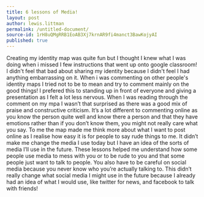 ```yaml
---
title: 6 lessons of Media!
layout: post
author: lewis.littman
permalink: /untitled-document/
source-id: 1rH8uQMgRRB1EoAB3Xj7krnAR9fi4manct3BawKojyAI
published: true
---
```

Creating my identity map was quite fun but I thought I knew what I was doing when i missed I few instructions that went up onto google classroom! I didn't feel that bad about sharing my identity because I didn't feel I had anything embarrassing on it. When i was commenting on other people's identity maps I tried not to be to mean and try to comment mainly on the good things! I prefered this to standing up in front of everyone and giving a presentation as I felt a lot less nervous. When I was reading through the comment on my mpa I wasn’t that surprised as there was a good mix of praise and constructive criticism. It’s a lot different to commenting online as you know the person quite well and know there a person and that they have emotions rather than if you don’t know them, you might not really care what you say. To me the map made me think more about what I want to post online as I realise how easy it is for people to say rude things to me. It didn’t make me change the media I use today but I have an idea of the sorts of media I’ll use in the future. These lessons helped me understand how some people use media to mess with you or to be rude to you and that some people just want to talk to people. You also have to be careful on social media because you never know who you’re actually talking to. This didn’t really change what social media I might use in the future because I already had an idea of what I would use, like twitter for news, and facebook to talk with friends!

